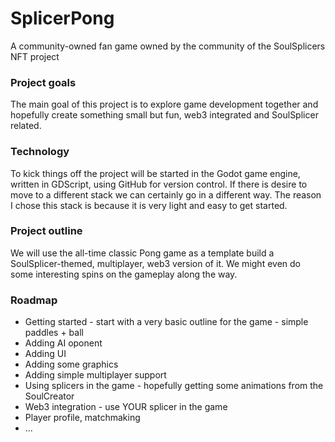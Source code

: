 # SplicerPong
A community-owned fan game owned by the community of the SoulSplicers NFT project

### Project goals
The main goal of this project is to explore game development together and hopefully create something small but fun, web3 integrated and SoulSplicer related.

### Technology
To kick things off the project will be started in the Godot game engine, written in GDScript, using GitHub for version control. If there is desire to move to a different stack we can certainly go in a different way. The reason I chose this stack is because it is very light and easy to get started.

### Project outline
We will use the all-time classic Pong game as a template build a SoulSplicer-themed, multiplayer, web3 version of it. We might even do some interesting spins on the gameplay along the way.

### Roadmap
* Getting started - start with a very basic outline for the game - simple paddles + ball
* Adding AI oponent
* Adding UI
* Adding some graphics
* Adding simple multiplayer support
* Using splicers in the game - hopefully getting some animations from the SoulCreator
* Web3 integration - use YOUR splicer in the game
* Player profile, matchmaking
* ...
